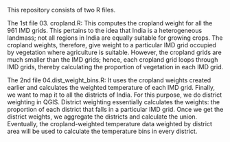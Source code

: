 This repository consists of two R files.

The 1st file 03. cropland.R:
This computes the cropland weight for all the 961 IMD grids. This pertains to the idea that India is a heterogeneous landmass; not all regions in India are equally suitable for growing crops. The cropland weights, therefore, give weight to a particular IMD grid occupied by vegetation where agriculture is suitable. However, the cropland grids are much smaller than the IMD grids; hence, each cropland grid loops through IMD grids, thereby calculating the proportion of vegetation in each IMD grid. 

The 2nd file 04.dist_weight_bins.R: 
It uses the cropland weights created earlier and calculates the weighted temperature of each IMD grid. Finally, we want to map it to all the districts of India. For this purpose, we do district weighting in QGIS. District weighting essentially calculates the weights: the proportion of each district that falls in a particular IMD grid. Once we get the district weights, we aggregate the districts and calculate the union. Eventually, the cropland-weighted temperature data weighted by district area will be used to calculate the temperature bins in every district.

